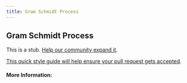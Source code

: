 ```yaml
---
title: Gram Schmidt Process
---
```


## Gram Schmidt Process

This is a stub. [Help our community expand it](https://github.com/freecodecamp/guides/tree/master/src/pages/articles/math/gram-schmidt-process/index.md).

[This quick style guide will help ensure your pull request gets accepted](https://github.com/freeCodeCamp/guides/blob/master/README.md).

<!-- The article goes here, in GitHub-flavored Markdown. Feel free to add YouTube videos, images, and CodePen/JSBin embeds  -->

#### More Information:
<!-- Please add any articles you think might be helpful to read before writing the article -->


